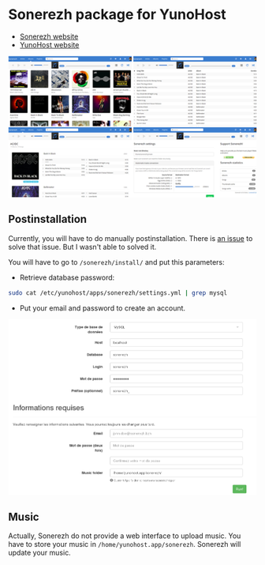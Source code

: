 # Sonerezh package for YunoHost

* [Sonerezh website](https://www.sonerezh.bzh/)
* [YunoHost website](https://yunohost.org/)

![Sonerezh screenshots](screenshots.png)


## Postinstallation
Currently, you will have to do manually postinstallation.
There is [an issue](https://github.com/YunoHost-Apps/sonerezh_ynh/issues/1) to solve that issue. But I wasn't able to solved it.

You will have to go to `/sonerezh/install/` and put this parameters:

- Retrieve database password:
```bash
sudo cat /etc/yunohost/apps/sonerezh/settings.yml | grep mysql
```
- Put your email and password to create an account.

![Postinstall](postinstall.png)

## Music
Actually, Sonerezh do not provide a web interface to upload music.
You have to store your music in `/home/yunohost.app/sonerezh`.
Sonerezh will update your music.
